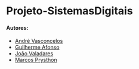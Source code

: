 # Projeto-SistemasDigitais

 ####  Autores:
-  [André Vasconcelos](https://github.com/alpvj)
-  [Guilherme Afonso](https://github.com/guilhermeasper)
-  [João Valadares](https://github.com/joaovaladares)
-  [Marcos Prysthon](https://github.com/marcosprysthon)
